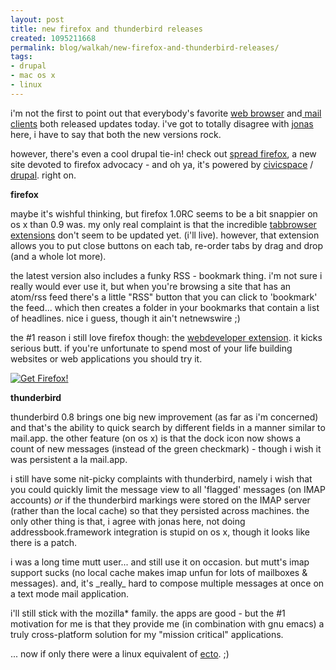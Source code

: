 ```yaml
---
layout: post
title: new firefox and thunderbird releases
created: 1095211668
permalink: blog/walkah/new-firefox-and-thunderbird-releases/
tags:
- drupal
- mac os x
- linux
---
```

<p>
i'm not the first to point out that everybody's favorite <a href="http://www.mozilla.org/products/firefox">web browser</a> and<a href="http://www.mozilla.org/products/thunderbird"> mail clients</a> both released updates today. i've got to totally disagree with <a href="http://www.jluster.org/">jonas</a> here, i have to say that both the new versions rock.
</p><p>
however, there's even a cool drupal tie-in! check out <a href="http://spreadfirefox.com/community/">spread firefox</a>, a new site devoted to firefox advocacy - and oh ya, it's powered by <a href="http://www.civicspacelabs.org/">civicspace</a> / <a href="http://www.drupal.org/">drupal</a>.  right on.
</p><p>
<strong>firefox</strong>
</p><p>
maybe it's wishful thinking, but firefox 1.0RC seems to be a bit snappier on os x than 0.9 was. my only real complaint is that the incredible <a href="http://white.sakura.ne.jp/~piro/xul/_tabextensions.html.en">tabbrowser extensions</a> don't seem to be updated yet. (i'll live). however, that extension allows you to put close buttons on each tab, re-order tabs by drag and drop (and a whole lot more).
</p><p>
the latest version also includes a funky RSS - bookmark thing. i'm not sure i really would ever use it, but when you're browsing a site that has an atom/rss feed there's a little "RSS" button that you can click to 'bookmark' the feed... which then creates a folder in your bookmarks that contain a list of headlines. nice i guess, though it ain't netnewswire ;)
</p><p>
the #1 reason i still love firefox though: the <a href="http://webdeveloper.mozdev.org/">webdeveloper extension</a>. it kicks serious butt. if you're unfortunate to spend most of your life building websites or web applications you should try it.
</p>
<p><a href="http://www.spreadfirefox.com/?q=affiliates&amp;id=7295&amp;t=58"><img border="0" alt="Get Firefox!" title="Get Firefox!" src="http://www.spreadfirefox.com/community/images/affiliates/Buttons/180x60/get.gif"/></a></p>
<p>
<strong>thunderbird</strong>
</p><p>
thunderbird 0.8 brings one big new improvement (as far as i'm concerned) and that's the ability to quick search by different fields in a manner similar to mail.app. the other feature (on os x) is that the dock icon now shows a count of new messages (instead of the green checkmark) - though i wish it was persistent a la mail.app.
</p><p>
i still have some nit-picky complaints with thunderbird, namely i wish that you could quickly limit the message view to all 'flagged' messages (on IMAP accounts) <em>or</em> if the thunderbird markings were stored on the IMAP server (rather than the local cache) so that they persisted across machines. the only other thing is that, i agree with jonas here, not doing addressbook.framework integration is stupid on os x, though it looks like there is a patch.
</p><p>
i was a long time mutt user... and still use it on occasion. but mutt's imap support sucks (no local cache makes imap unfun for lots of mailboxes &#38; messages). and, it's _really_ hard to compose multiple messages at once on a text mode mail application.
</p><p>
i'll still stick with the mozilla* family. the apps are good - but the #1 motivation for me is that they provide me (in combination with gnu emacs) a truly cross-platform solution for my "mission critical" applications.
</p><p>
... now if only there were a linux equivalent of <a href="http://ecto.kung-foo.tv/">ecto</a>. ;)
</p>
